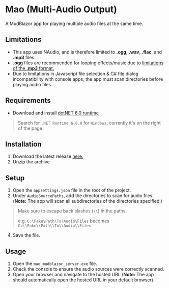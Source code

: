 # Mao (Multi-Audio Output)

A MudBlazor app for playing multiple audio files at the same time.

## Limitations
* This app uses NAudio, and is therefore limited to **.ogg**, **.wav**, **.flac**, and **.mp3** files.
* **.ogg** files are recommended for looping effects/music due to [limitations of the **.mp3** format.](https://lame.sourceforge.io/tech-FAQ.txt)
* Due to limitations in Javascript file selection & C# file dialog incompatibility with console apps, the app must scan directories before playing audio files.

## Requirements
* Download and install [dotNET 6.0 runtime](https://dotnet.microsoft.com/download/dotnet/6.0)

> Search for `.NET Runtime 6.0.0` for `Windows`, currently it's on the right of the page

## Installation
1. Download the latest release [here.](https://github.com/Eonzenex/mao-mudblazor/releases)
2. Unzip the archive

## Setup
1. Open the `appsettings.json` file in the root of the project.
2. Under `AudioSourcePaths`, add the directories to scan for audio files. (**Note:** The app will scan all subdirectories of the directories specified.)

> Make sure to escape back slashes (`\\`) in the paths.
> 
> e.g. `C:\Fake\Path\To\Audio\Files` becomes `C:\\Fake\\Path\\To\\Audio\\Files`

4. Save the file.

## Usage
1. Open the `mao_mudblazor_server.exe` file.
2. Check the console to ensure the audio sources were correctly scanned.
3. Open your browser and navigate to the hosted URL (**Note:** The app should automatically open the hosted URL in your default browser).
